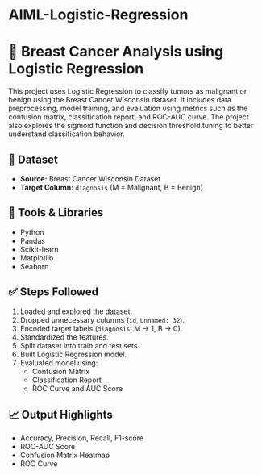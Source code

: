 # AIML-Logistic-Regression

# 📄 Breast Cancer Analysis using Logistic Regression
This project uses Logistic Regression to classify tumors as malignant or benign using the Breast Cancer Wisconsin dataset. It includes data preprocessing, model training, and evaluation using metrics such as the confusion matrix, classification report, and ROC-AUC curve. The project also explores the sigmoid function and decision threshold tuning to better understand classification behavior.

## 📁 Dataset
- **Source:** Breast Cancer Wisconsin Dataset
- **Target Column:** `diagnosis` (M = Malignant, B = Benign)

## 🔧 Tools & Libraries
- Python
- Pandas
- Scikit-learn
- Matplotlib
- Seaborn

## ✅ Steps Followed
1. Loaded and explored the dataset.
2. Dropped unnecessary columns (`id`, `Unnamed: 32`).
3. Encoded target labels (`diagnosis`: M → 1, B → 0).
4. Standardized the features.
5. Split dataset into train and test sets.
6. Built Logistic Regression model.
7. Evaluated model using:
   - Confusion Matrix
   - Classification Report
   - ROC Curve and AUC Score

## 📈 Output Highlights
- Accuracy, Precision, Recall, F1-score
- ROC-AUC Score
- Confusion Matrix Heatmap
- ROC Curve
